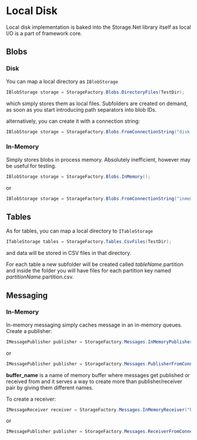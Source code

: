# Local Disk

Local disk implementation is baked into the Storage.Net library itself as local I/O is a part of framework core.

## Blobs

### Disk

You can map a local directory as `IBlobStorage`

```csharp
IBlobStorage storage = StorageFactory.Blobs.DirectoryFiles(TestDir);
```

which simply stores them as local files. Subfolders are created on demand, as soon as you start introducing path separators into blob IDs.

alternatively, you can create it with a connection string:

```csharp
IBlobStorage storage = StorageFactory.Blobs.FromConnectionString("disk://path=path_to_directory");
```

### In-Memory

Simply stores blobs in process memory. Absolutely inefficient, however may be useful for testing.

```csharp
IBlobStorage storage = StorageFactory.Blobs.InMemory();
```

or

```csharp
IBlobStorage storage = StorageFactory.Blobs.FromConnectionString("inmemory://");
```

## Tables

As for tables, you can map a local directory to `ITableStorage`

```csharp
ITableStorage tables = StorageFactory.Tables.CsvFiles(TestDir);
```

and data will be stored in CSV files in that directory. 

For each table a new subfolder will be created called *tableName*.partition and inside the folder you will have files for each partition key named *partitionName*.partition.csv.

## Messaging

### In-Memory

In-memory messaging simply caches message in an in-memory queues. Create a publisher:

```csharp
IMessagePublisher publisher = StorageFactory.Messages.InMemoryPublisher("buffer_name");
```

or

```csharp
IMessagePublisher publisher = StorageFactory.Messages.PublisherFromConnectionString("inmemory://name=buffer_name");
```

**buffer_name** is a name of memory buffer where messages get published or received from and it serves a way to create more than publisher/receiver pair by giving them different names.

To create a receiver:


```csharp
IMessageReceiver receiver = StorageFactory.Messages.InMemoryReceiver("buffer_name");
```

or

```csharp
IMessagePublisher publisher = StorageFactory.Messages.ReceiverFromConnectionString("inmemory://name=buffer_name");
```